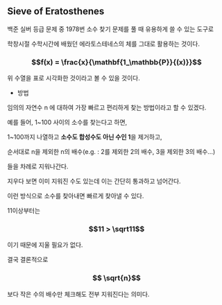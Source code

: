 ## Sieve of Eratosthenes

백준 실버 등급 문제 중 1978번 소수 찾기 문제를 풀 때 유용하게 쓸 수 있는 도구로

학창시절 수학시간에 배웠던 에라토스테네스의 체를 그대로 활용하는 것이다. 

### $$f(x) = \frac{x}{\mathbf{1_\mathbb{P}}{(x)}}$$ 

위 수열을 표로 시각화한 것이라고 볼 수 있을 것이다. 


* 방법

임의의 자연수 n 에 대하여 가장 빠르고 편리하게 찾는 방법이라고 할 수 있겠다. 

예를 들어, 1~100 사이의 소수를 찾는다고 하면, 

1~100까지 나열하고 **소수도 합성수도 아닌 수인 1**을 제거하고, 

순서대로 n을 제외한 n의 배수(e.g. : 2를 제외한 2의 배수, 3을 제외한 3의 배수...)

들을 차례로 지워나간다. 

지우다 보면 이미 지워진 수도 있는데 이는 간단히 통과하고 넘어간다. 

이런 방식으로 소수를 찾아내면 빠르게 찾아낼 수 있다. 

11이상부터는

### $$11 > \sqrt11$$ 

이기 때문에 지울 필요가 없다.

결국 결론적으로 

### $$ \sqrt{n}$$

보다 작은 수의 배수만 체크해도 전부 지워진다는 의미다. 
